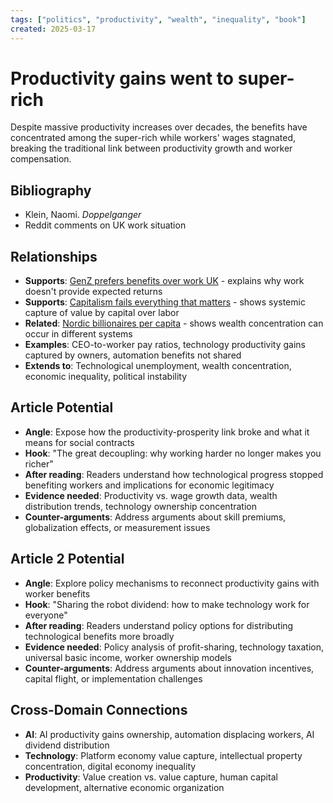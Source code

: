 ```yaml
---
tags: ["politics", "productivity", "wealth", "inequality", "book"]
created: 2025-03-17
---
```


# Productivity gains went to super-rich

Despite massive productivity increases over decades, the benefits have concentrated among the super-rich while workers' wages stagnated, breaking the traditional link between productivity growth and worker compensation.

## Bibliography

- Klein, Naomi. *Doppelganger*
- Reddit comments on UK work situation

## Relationships
- **Supports**: [GenZ prefers benefits over work UK](politics-genz-benefits-work-uk.md) - explains why work doesn't provide expected returns
- **Supports**: [Capitalism fails everything that matters](politics-capitalism-fails-care.md) - shows systemic capture of value by capital over labor
- **Related**: [Nordic billionaires per capita](politics-nordic-billionaires.md) - shows wealth concentration can occur in different systems
- **Examples**: CEO-to-worker pay ratios, technology productivity gains captured by owners, automation benefits not shared
- **Extends to**: Technological unemployment, wealth concentration, economic inequality, political instability

## Article Potential
- **Angle**: Expose how the productivity-prosperity link broke and what it means for social contracts
- **Hook**: "The great decoupling: why working harder no longer makes you richer"
- **After reading**: Readers understand how technological progress stopped benefiting workers and implications for economic legitimacy
- **Evidence needed**: Productivity vs. wage growth data, wealth distribution trends, technology ownership concentration
- **Counter-arguments**: Address arguments about skill premiums, globalization effects, or measurement issues

## Article 2 Potential
- **Angle**: Explore policy mechanisms to reconnect productivity gains with worker benefits
- **Hook**: "Sharing the robot dividend: how to make technology work for everyone"
- **After reading**: Readers understand policy options for distributing technological benefits more broadly
- **Evidence needed**: Policy analysis of profit-sharing, technology taxation, universal basic income, worker ownership models
- **Counter-arguments**: Address arguments about innovation incentives, capital flight, or implementation challenges

## Cross-Domain Connections
- **AI**: AI productivity gains ownership, automation displacing workers, AI dividend distribution
- **Technology**: Platform economy value capture, intellectual property concentration, digital economy inequality
- **Productivity**: Value creation vs. value capture, human capital development, alternative economic organization